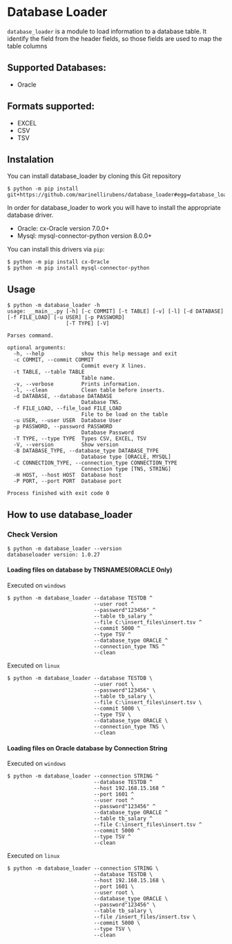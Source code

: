 # Database Loader
`database_loader` is a module to load information to a database table.
It identify the field from the header fields, so those fields are used to map the table columns 


## Supported Databases:
 - Oracle


## Formats supported:
 - EXCEL
 - CSV
 - TSV


## Instalation
You can install database_loader  by cloning this Git repository
```shell script
$ python -m pip install git+https://github.com/marinellirubens/database_loader#egg=database_loader==1.0.30
```

In order for database_loader to work you will have to install the appropriate database driver.

- Oracle: cx-Oracle version 7.0.0+
- Mysql: mysql-connector-python version 8.0.0+

You can install this drivers via ``pip``:
```console
$ python -m pip install cx-Oracle
$ python -m pip install mysql-connector-python
````

## Usage
```console
$ python -m database_loader -h
usage: __main__.py [-h] [-c COMMIT] [-t TABLE] [-v] [-l] [-d DATABASE] [-f FILE_LOAD] [-u USER] [-p PASSWORD]
                   [-T TYPE] [-V]

Parses command.

optional arguments:
  -h, --help            show this help message and exit
  -c COMMIT, --commit COMMIT
                        Commit every X lines.
  -t TABLE, --table TABLE
                        Table name.
  -v, --verbose         Prints information.
  -l, --clean           Clean table before inserts.
  -d DATABASE, --database DATABASE
                        Database TNS.
  -f FILE_LOAD, --file_load FILE_LOAD
                        File to be load on the table
  -u USER, --user USER  Database User
  -p PASSWORD, --password PASSWORD
                        Database Password
  -T TYPE, --type TYPE  Types CSV, EXCEL, TSV
  -V, --version         Show version
  -B DATABASE_TYPE, --database_type DATABASE_TYPE
                        Database type [ORACLE, MYSQL]
  -C CONNECTION_TYPE, --connection_type CONNECTION_TYPE
                        Connection type [TNS, STRING]
  -H HOST, --host HOST  Database host
  -P PORT, --port PORT  Database port

Process finished with exit code 0
```

## How to use database_loader
### Check Version
```console
$ python -m database_loader --version
databaseloader version: 1.0.27
```

#### Loading files on database by TNSNAMES(ORACLE Only)
Executed on `windows`
```console
$ python -m database_loader --database TESTDB ^
                            --user root ^
                            --password"123456" ^
                            --table tb_salary ^
                            --file C:\insert_files\insert.tsv ^
                            --commit 5000 ^
                            --type TSV ^
                            --database_type ORACLE ^
                            --connection_type TNS ^
                            --clean
```

Executed on `linux`  
```console
$ python -m database_loader --database TESTDB \
                            --user root \
                            --password"123456" \
                            --table tb_salary \
                            --file C:\insert_files\insert.tsv \
                            --commit 5000 \
                            --type TSV \
                            --database_type ORACLE \
                            --connection_type TNS \
                            --clean
```


#### Loading files on Oracle database by Connection String
Executed on `windows`
```console
$ python -m database_loader --connection STRING ^
                            --database TESTDB ^
                            --host 192.168.15.168 ^
                            --port 1601 ^
                            --user root ^
                            --password"123456" ^
                            --database_type ORACLE ^
                            --table tb_salary ^
                            --file C:\insert_files\insert.tsv ^
                            --commit 5000 ^
                            --type TSV ^
                            --clean
```

Executed on `linux`  
```console
$ python -m database_loader --connection STRING \
                            --database TESTDB \
                            --host 192.168.15.168 \
                            --port 1601 \
                            --user root \
                            --database_type ORACLE \
                            --password"123456" \
                            --table tb_salary \
                            --file /insert_files/insert.tsv \
                            --commit 5000 \
                            --type TSV \
                            --clean
```
